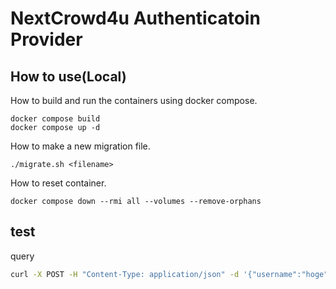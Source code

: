 # NextCrowd4u Authenticatoin Provider

## How to use(Local)

How to build and run the containers using docker compose.

```shell
docker compose build
docker compose up -d
```

How to make a new migration file.

```shell
./migrate.sh <filename>
```

How to reset container.

```shell
docker compose down --rmi all --volumes --remove-orphans
```
 
 ## test

 query
 
 ```bash
 curl -X POST -H "Content-Type: application/json" -d '{"username":"hoge","password":"password","client_id":"example-user-id-1}' localhost:8081/auth
 ```
